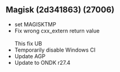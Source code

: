 ## Magisk (2d341863) (27006)
- set MAGISKTMP
- Fix wrong cxx_extern return value<br><br>This fix UB
- Temporarily disable Windows CI
- Update AGP
- Update to ONDK r27.4

